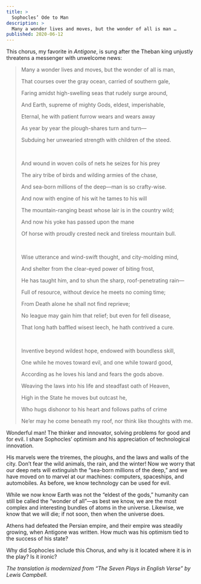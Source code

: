 ```yaml
---
title: >
  Sophocles’ Ode to Man
description: >
  Many a wonder lives and moves, but the wonder of all is man …
published: 2020-06-12
---
```


This chorus, my favorite in *Antigone*, is sung after the Theban king unjustly threatens a messenger with unwelcome news:

<blockquote class="poetry">
<p>Many a wonder lives and moves, but the wonder of all is man,</p>
<p>That courses over the gray ocean, carried of southern gale,</p>
<p>Faring amidst high-swelling seas that rudely surge around,</p>
<p>And Earth, supreme of mighty Gods, eldest, imperishable,</p>
<p>Eternal, he with patient furrow wears and wears away</p>
<p>As year by year the plough-shares turn and turn—</p>
<p>Subduing her unwearied strength with children of the steed.</p>
<br>
<p>And wound in woven coils of nets he seizes for his prey</p>
<p>The airy tribe of birds and wilding armies of the chase,</p>
<p>And sea-born millions of the deep—man is so crafty-wise.</p>
<p>And now with engine of his wit he tames to his will</p>
<p>The mountain-ranging beast whose lair is in the country wild;</p>
<p>And now his yoke has passed upon the mane</p>
<p>Of horse with proudly crested neck and tireless mountain bull.</p>
<br>
<p>Wise utterance and wind-swift thought, and city-molding mind,</p>
<p>And shelter from the clear-eyed power of biting frost,</p>
<p>He has taught him, and to shun the sharp, roof-penetrating rain—</p>
<p>Full of resource, without device he meets no coming time;</p>
<p>From Death alone he shall not find reprieve;</p>
<p>No league may gain him that relief; but even for fell disease,</p>
<p>That long hath baffled wisest leech, he hath contrived a cure.</p>
<br>
<p>Inventive beyond wildest hope, endowed with boundless skill,</p>
<p>One while he moves toward evil, and one while toward good,</p>
<p>According as he loves his land and fears the gods above.</p>
<p>Weaving the laws into his life and steadfast oath of Heaven,</p>
<p>High in the State he moves but outcast he,</p>
<p>Who hugs dishonor to his heart and follows paths of crime</p>
<p>Ne’er may he come beneath my roof, nor think like thoughts with me.</p>
</blockquote>

Wonderful man! The thinker and innovator, solving problems for good and for evil. I share Sophocles’ optimism and his appreciation of technological innovation.

His marvels were the triremes, the ploughs, and the laws and walls of the city. Don’t fear the wild animals, the rain, and the winter! Now we worry that our deep nets will extinguish the “sea-born millions of the deep,” and we have moved on to  marvel at our machines: computers, spaceships, and automobiles. As before, we know technology can be used for evil.

While we now know Earth was not the “eldest of the gods,” humanity can still be called the “wonder of all”—as best we know, we are the most complex and interesting bundles of atoms in the universe. Likewise, we know that we will die; if not soon, then when the universe does.

Athens had defeated the Persian empire, and their empire was steadily growing, when Antigone was written. How much was his optimism tied to the success of his state?

Why did Sophocles include this Chorus, and why is it located where it is in the play? Is it ironic?

*The translation is modernized from “The Seven Plays in English Verse” by Lewis Campbell.*
